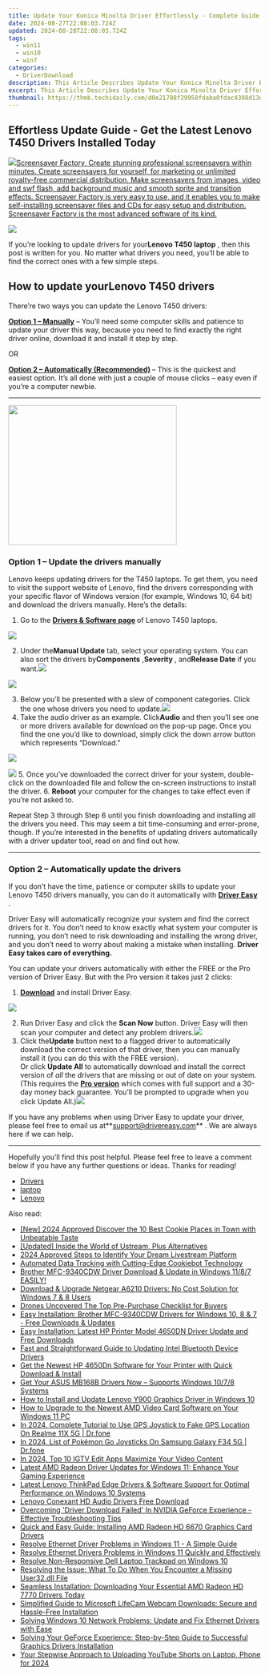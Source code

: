 ```yaml
---
title: Update Your Konica Minolta Driver Effortlessly - Complete Guide
date: 2024-08-27T22:08:03.724Z
updated: 2024-08-28T22:08:03.724Z
tags:
  - win11
  - win10
  - win7
categories:
  - DriverDownload
description: This Article Describes Update Your Konica Minolta Driver Effortlessly - Complete Guide
excerpt: This Article Describes Update Your Konica Minolta Driver Effortlessly - Complete Guide
thumbnail: https://thmb.techidaily.com/d0e21788f29958fdaba0fdac4398d13da9177082545009c2bddd22992fae44fc.jpg
---
```


## Effortless Update Guide - Get the Latest Lenovo T450 Drivers Installed Today

<!-- affiliate ads begin -->
<a href="https://secure.2checkout.com/order/checkout.php?PRODS=194977&QTY=1&AFFILIATE=108875&CART=1"><img src="https://www.blumentals.net/scrfactory/images/screensaver-software.png" border="0">Screensaver Factory, Create stunning professional screensavers within minutes. Create screensavers for yourself, for marketing or unlimited royalty-free commercial distribution. Make screensavers from images, video and swf flash, add background music and smooth sprite and transition effects. Screensaver Factory is very easy to use, and it enables you to make self-installing screensaver files and CDs for easy setup and distribution. Screensaver Factory is the most advanced software of its kind.</a>
<!-- affiliate ads end -->
![](https://images.drivereasy.com/wp-content/uploads/2019/12/image-54.png)

 If you’re looking to update drivers for your**Lenovo T450 laptop** , then this post is written for you. No matter what drivers you need, you’ll be able to find the correct ones with a few simple steps.

## How to update your**Lenovo T450** drivers

There’re two ways you can update the Lenovo T450 drivers:

**[Option 1 – Manually](https://tools.techidaily.com/drivereasy/download/)**  – You’ll need some computer skills and patience to update your driver this way, because you need to find exactly the right driver online, download it and install it step by step.  

 OR  

**[Option 2 – Automatically (Recommended)](https://www.drivereasy.com/knowledge/update-lenovo-t450-drivers-quickly-easily/#option2) [](https://tools.techidaily.com/drivereasy/download/)**  – This is the quickest and easiest option. It’s all done with just a couple of mouse clicks – easy even if you’re a computer newbie.

---

<!-- affiliate ads begin -->
<a href="https://aligracehair.sjv.io/c/5597632/2087264/19272" target="_top" id="2087264"><img src="//a.impactradius-go.com/display-ad/19272-2087264" border="0" alt="" width="336" height="280"/></a><img height="0" width="0" src="https://imp.pxf.io/i/5597632/2087264/19272" style="position:absolute;visibility:hidden;" border="0" />
<!-- affiliate ads end -->
### Option 1 – Update the drivers manually

 Lenovo keeps updating drivers for the T450 laptops. To get them, you need to visit the support website of Lenovo, find the drivers corresponding with your specific flavor of Windows version (for example, Windows 10, 64 bit) and download the drivers manually. Here’s the details:

1. Go to the **[Drivers & Software page](https://shop-links.co/link/?exclusive=1&publisher_slug=itechdaily19598&url=https%3A%2F%2Fpcsupport.lenovo.com%2Fus%2Fen%2Fproducts%2Flaptops-and-netbooks%2Fthinkpad-t-series-laptops%2Fthinkpad-t450%2Fdownloads%2Fdriver-list%2F) [](https://www.asus.com/us/Motherboards/ROG-MAXIMUS-X-HERO/HelpDesk%5FDownload/)**  of Lenovo T450 laptops.
<!-- affiliate ads begin -->
<a href="https://secure.2checkout.com/order/checkout.php?PRODS=2201613&QTY=1&AFFILIATE=108875&CART=1"><img src="https://www.macdvdripperpro.com/images/devices-3.png" border="0"></a>
<!-- affiliate ads end -->
2. Under the**Manual Update** tab, select your operating system. You can also sort the drivers by**Components** ,**Severity** , and**Release Date** if you want.![](https://images.drivereasy.com/wp-content/uploads/2019/12/2019-12-27_19-12-26.jpg)
<!-- affiliate ads begin -->
<a href="https://secure.2checkout.com/order/checkout.php?PRODS=4715391&QTY=1&AFFILIATE=108875&CART=1"><img src="https://secure.avangate.com/images/merchant/7f687767ccf20fcea1c9dc4a5adc2326/Digisigner_banner_728_x_90_color_version.png" border="0"></a>
<!-- affiliate ads end -->
3. Below you’ll be presented with a slew of component categories. Click the one whose drivers you need to update.![](https://images.drivereasy.com/wp-content/uploads/2019/12/2019-12-27_19-21-12.jpg)
4. Take the audio driver as an example. Click**Audio** and then you’ll see one or more drivers available for download on the pop-up page. Once you find the one you’d like to download, simply click the down arrow button which represents “Download.”  
<!-- affiliate ads begin -->
<a href="https://shop.manycam.com/order/checkout.php?PRODS=17729331&QTY=1&AFFILIATE=108875&CART=1"><img src="https://secure.avangate.com/images/merchant/8230bea7d54bcdf99cdfe85cb07313d5/mcaffbanner600x500.png" border="0"></a>
<!-- affiliate ads end -->
![](https://images.drivereasy.com/wp-content/uploads/2019/12/2019-12-27_19-25-52.jpg)
5. Once you’ve downloaded the correct driver for your system, double-click on the downloaded file and follow the on-screen instructions to install the driver.
6. **Reboot** your computer for the changes to take effect even if you’re not asked to.

 Repeat Step 3 through Step 6 until you finish downloading and installing all the drivers you need. This may seem a bit time-consuming and error-prone, though. If you’re interested in the benefits of updating drivers automatically with a driver updater tool, read on and find out how.

---

### Option 2 – Automatically update the drivers

 If you don’t have the time, patience or computer skills to update your Lenovo T450 drivers manually, you can do it automatically with **[Driver Easy](https://tools.techidaily.com/drivereasy/download/)**  .

 Driver Easy will automatically recognize your system and find the correct drivers for it. You don’t need to know exactly what system your computer is running, you don’t need to risk downloading and installing the wrong driver, and you don’t need to worry about making a mistake when installing. **Driver Easy takes care of everything.**

 You can update your drivers automatically with either the FREE or the Pro version of Driver Easy. But with the Pro version it takes just 2 clicks:

1. **[Download](https://tools.techidaily.com/drivereasy/download/)**  and install Driver Easy.
<!-- affiliate ads begin -->
<a href="https://shop.copernic.com/order/checkout.php?PRODS=41033091&QTY=1&AFFILIATE=108875&CART=1"><img src="https://secure.2checkout.com/images/merchant/8d30aa96e72440759f74bd2306c1fa3d/Copernic-2023-Affiliate-728x90-Advanced.png" border="0"></a>
<!-- affiliate ads end -->
2. Run Driver Easy and click the **Scan Now** button. Driver Easy will then scan your computer and detect any problem drivers.![](https://images.drivereasy.com/wp-content/uploads/2019/07/image-276.png)
3. Click the**Update**  button next to a flagged driver to automatically download the correct version of that driver, then you can manually install it (you can do this with the FREE version).  
 Or click **Update All** to automatically download and install the correct version of _all_ the drivers that are missing or out of date on your system. (This requires the **[Pro version](https://tools.techidaily.com/drivereasy/download/)**  which comes with full support and a 30-day money back guarantee. You’ll be prompted to upgrade when you click Update All.)![](https://images.drivereasy.com/wp-content/uploads/2019/07/image-277.png)

 If you have any problems when using Driver Easy to update your driver, please feel free to email us at**<support@drivereasy.com>** . We are always here if we can help.

---

 Hopefully you’ll find this post helpful. Please feel free to leave a comment below if you have any further questions or ideas. Thanks for reading!

* [Drivers](https://tools.techidaily.com/drivereasy/download/)
* [laptop](https://tools.techidaily.com/drivereasy/download/)
* [Lenovo](https://tools.techidaily.com/drivereasy/download/)

<ins class="adsbygoogle"
     style="display:block"
     data-ad-format="autorelaxed"
     data-ad-client="ca-pub-7571918770474297"
     data-ad-slot="1223367746"></ins>



<ins class="adsbygoogle"
     style="display:block"
     data-ad-client="ca-pub-7571918770474297"
     data-ad-slot="8358498916"
     data-ad-format="auto"
     data-full-width-responsive="true"></ins>

<span class="atpl-alsoreadstyle">Also read:</span>
<div><ul>
<li><a href="https://video-screen-grab.techidaily.com/new-2024-approved-discover-the-10-best-cookie-places-in-town-with-unbeatable-taste/"><u>[New] 2024 Approved  Discover the 10 Best Cookie Places in Town with Unbeatable Taste</u></a></li>
<li><a href="https://fox-info.techidaily.com/updated-inside-the-world-of-ustream-plus-alternatives/"><u>[Updated] Inside the World of Ustream, Plus Alternatives</u></a></li>
<li><a href="https://fox-links.techidaily.com/2024-approved-steps-to-identify-your-dream-livestream-platform/"><u>2024 Approved  Steps to Identify Your Dream Livestream Platform</u></a></li>
<li><a href="https://solve-manuals.techidaily.com/automated-data-tracking-with-cutting-edge-cookiebot-technology/"><u>Automated Data Tracking with Cutting-Edge Cookiebot Technology</u></a></li>
<li><a href="https://driver-download.techidaily.com/brother-mfc-9340cdw-driver-download-and-update-in-windows-1187-easily/"><u>Brother MFC-9340CDW Driver Download & Update in Windows 11/8/7 EASILY!</u></a></li>
<li><a href="https://driver-download.techidaily.com/download-and-upgrade-netgear-a6210-drivers-no-cost-solution-for-windows-7-and-8-users/"><u>Download & Upgrade Netgear A6210 Drivers: No Cost Solution for Windows 7 & 8 Users</u></a></li>
<li><a href="https://extra-resources.techidaily.com/drones-uncovered-the-top-pre-purchase-checklist-for-buyers/"><u>Drones Uncovered  The Top Pre-Purchase Checklist for Buyers</u></a></li>
<li><a href="https://driver-download.techidaily.com/easy-installation-brother-mfc-9340cdw-drivers-for-windows-10-8-and-7-free-downloads-and-updates/"><u>Easy Installation: Brother MFC-9340CDW Drivers for Windows 10, 8 & 7 - Free Downloads & Updates</u></a></li>
<li><a href="https://driver-download.techidaily.com/easy-installation-latest-hp-printer-model-4650dn-driver-update-and-free-downloads/"><u>Easy Installation: Latest HP Printer Model 4650DN Driver Update and Free Downloads</u></a></li>
<li><a href="https://driver-download.techidaily.com/fast-and-straightforward-guide-to-updating-intel-bluetooth-device-drivers/"><u>Fast and Straightforward Guide to Updating Intel Bluetooth Device Drivers</u></a></li>
<li><a href="https://driver-download.techidaily.com/get-the-newest-hp-4650dn-software-for-your-printer-with-quick-download-and-install/"><u>Get the Newest HP 4650Dn Software for Your Printer with Quick Download & Install</u></a></li>
<li><a href="https://driver-download.techidaily.com/get-your-asus-mb168b-drivers-now-supports-windows-1078-systems/"><u>Get Your ASUS MB168B Drivers Now – Supports Windows 10/7/8 Systems</u></a></li>
<li><a href="https://driver-download.techidaily.com/how-to-install-and-update-lenovo-y900-graphics-driver-in-windows-10/"><u>How to Install and Update Lenovo Y900 Graphics Driver in Windows 10</u></a></li>
<li><a href="https://driver-download.techidaily.com/how-to-upgrade-to-the-newest-amd-video-card-software-on-your-windows-11-pc/"><u>How to Upgrade to the Newest AMD Video Card Software on Your Windows 11 PC</u></a></li>
<li><a href="https://review-topics.techidaily.com/in-2024-complete-tutorial-to-use-gps-joystick-to-fake-gps-location-on-realme-11x-5g-drfone-by-drfone-virtual-android/"><u>In 2024, Complete Tutorial to Use GPS Joystick to Fake GPS Location On Realme 11X 5G | Dr.fone</u></a></li>
<li><a href="https://change-location.techidaily.com/in-2024-list-of-pokemon-go-joysticks-on-samsung-galaxy-f34-5g-drfone-by-drfone-virtual-android/"><u>In 2024, List of Pokémon Go Joysticks On Samsung Galaxy F34 5G | Dr.fone</u></a></li>
<li><a href="https://instagram-videos.techidaily.com/in-2024-top-10-igtv-edit-apps-maximize-your-video-content/"><u>In 2024, Top 10 IGTV Edit Apps  Maximize Your Video Content</u></a></li>
<li><a href="https://driver-download.techidaily.com/latest-amd-radeon-driver-updates-for-windows-11-enhance-your-gaming-experience/"><u>Latest AMD Radeon Driver Updates for Windows 11: Enhance Your Gaming Experience</u></a></li>
<li><a href="https://driver-download.techidaily.com/latest-lenovo-thinkpad-edge-drivers-and-software-support-for-optimal-performance-on-windows-10-systems/"><u>Latest Lenovo ThinkPad Edge Drivers & Software Support for Optimal Performance on Windows 10 Systems</u></a></li>
<li><a href="https://driver-download.techidaily.com/lenovo-conexant-hd-audio-drivers-free-download/"><u>Lenovo Conexant HD Audio Drivers Free Download</u></a></li>
<li><a href="https://driver-download.techidaily.com/overcoming-driver-download-failed-in-nvidia-geforce-experience-effective-troubleshooting-tips/"><u>Overcoming 'Driver Download Failed' In NVIDIA GeForce Experience - Effective Troubleshooting Tips</u></a></li>
<li><a href="https://driver-download.techidaily.com/quick-and-easy-guide-installing-amd-radeon-hd-6670-graphics-card-drivers/"><u>Quick and Easy Guide: Installing AMD Radeon HD 6670 Graphics Card Drivers</u></a></li>
<li><a href="https://driver-download.techidaily.com/resolve-ethernet-driver-problems-in-windows-11-a-simple-guide/"><u>Resolve Ethernet Driver Problems in Windows 11 - A Simple Guide</u></a></li>
<li><a href="https://driver-download.techidaily.com/resolve-ethernet-drivers-problems-in-windows-11-quickly-and-effectively/"><u>Resolve Ethernet Drivers Problems in Windows 11 Quickly and Effectively</u></a></li>
<li><a href="https://driver-download.techidaily.com/resolve-non-responsive-dell-laptop-trackpad-on-windows-10/"><u>Resolve Non-Responsive Dell Laptop Trackpad on Windows 10</u></a></li>
<li><a href="https://techtrends.techidaily.com/resolving-the-issue-what-to-do-when-you-encounter-a-missing-user32dll-file/"><u>Resolving the Issue: What To Do When You Encounter a Missing User32.dll File</u></a></li>
<li><a href="https://driver-download.techidaily.com/seamless-installation-downloading-your-essential-amd-radeon-hd-7770-drivers-today/"><u>Seamless Installation: Downloading Your Essential AMD Radeon HD 7770 Drivers Today</u></a></li>
<li><a href="https://driver-download.techidaily.com/simplified-guide-to-microsoft-lifecam-webcam-downloads-secure-and-hassle-free-installation/"><u>Simplified Guide to Microsoft LifeCam Webcam Downloads: Secure and Hassle-Free Installation</u></a></li>
<li><a href="https://driver-download.techidaily.com/solving-windows-10-network-problems-update-and-fix-ethernet-drivers-with-ease/"><u>Solving Windows 10 Network Problems: Update and Fix Ethernet Drivers with Ease</u></a></li>
<li><a href="https://driver-download.techidaily.com/solving-your-geforce-experience-step-by-step-guide-to-successful-graphics-drivers-installation/"><u>Solving Your GeForce Experience: Step-by-Step Guide to Successful Graphics Drivers Installation</u></a></li>
<li><a href="https://facebook-record-videos.techidaily.com/your-stepwise-approach-to-uploading-youtube-shorts-on-laptop-phone-for-2024/"><u>Your Stepwise Approach to Uploading YouTube Shorts on Laptop, Phone for 2024</u></a></li>
</ul></div>
